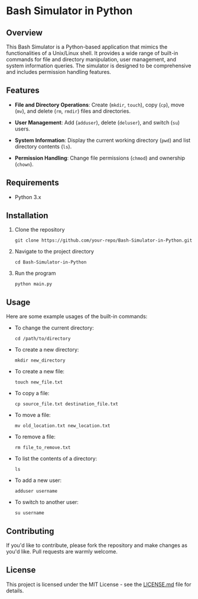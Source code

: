# Bash Simulator in Python

## Overview

This Bash Simulator is a Python-based application that mimics the functionalities of a Unix/Linux shell. It provides a wide range of built-in commands for file and directory manipulation, user management, and system information queries. The simulator is designed to be comprehensive and includes permission handling features.

## Features

- **File and Directory Operations**: Create (`mkdir`, `touch`), copy (`cp`), move (`mv`), and delete (`rm`, `rmdir`) files and directories.
  
- **User Management**: Add (`adduser`), delete (`deluser`), and switch (`su`) users.

- **System Information**: Display the current working directory (`pwd`) and list directory contents (`ls`).

- **Permission Handling**: Change file permissions (`chmod`) and ownership (`chown`).

## Requirements

- Python 3.x

## Installation

1. Clone the repository
   ```
   git clone https://github.com/your-repo/Bash-Simulator-in-Python.git
   ```
2. Navigate to the project directory
   ```
   cd Bash-Simulator-in-Python
   ```
3. Run the program
   ```
   python main.py
   ```

## Usage

Here are some example usages of the built-in commands:

- To change the current directory:
  ```
  cd /path/to/directory
  ```
  
- To create a new directory:
  ```
  mkdir new_directory
  ```
  
- To create a new file:
  ```
  touch new_file.txt
  ```
  
- To copy a file:
  ```
  cp source_file.txt destination_file.txt
  ```
  
- To move a file:
  ```
  mv old_location.txt new_location.txt
  ```
  
- To remove a file:
  ```
  rm file_to_remove.txt
  ```
  
- To list the contents of a directory:
  ```
  ls
  ```
  
- To add a new user:
  ```
  adduser username
  ```
  
- To switch to another user:
  ```
  su username
  ```

## Contributing

If you'd like to contribute, please fork the repository and make changes as you'd like. Pull requests are warmly welcome.

## License

This project is licensed under the MIT License - see the [LICENSE.md](LICENSE.md) file for details.
